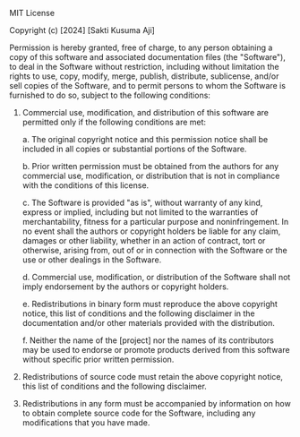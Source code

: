 MIT License

Copyright (c) [2024] [Sakti Kusuma Aji]

Permission is hereby granted, free of charge, to any person obtaining a copy of this software and associated documentation files (the "Software"), to deal in the Software without restriction, including without limitation the rights to use, copy, modify, merge, publish, distribute, sublicense, and/or sell copies of the Software, and to permit persons to whom the Software is furnished to do so, subject to the following conditions:

1. Commercial use, modification, and distribution of this software are permitted only if the following conditions are met:

    a. The original copyright notice and this permission notice shall be included in all copies or substantial portions of the Software.

    b. Prior written permission must be obtained from the authors for any commercial use, modification, or distribution that is not in compliance with the conditions of this license.

    c. The Software is provided "as is", without warranty of any kind, express or implied, including but not limited to the warranties of merchantability, fitness for a particular purpose and noninfringement. In no event shall the authors or copyright holders be liable for any claim, damages or other liability, whether in an action of contract, tort or otherwise, arising from, out of or in connection with the Software or the use or other dealings in the Software.

    d. Commercial use, modification, or distribution of the Software shall not imply endorsement by the authors or copyright holders.

    e. Redistributions in binary form must reproduce the above copyright notice, this list of conditions and the following disclaimer in the documentation and/or other materials provided with the distribution.

    f. Neither the name of the [project] nor the names of its contributors may be used to endorse or promote products derived from this software without specific prior written permission.

2. Redistributions of source code must retain the above copyright notice, this list of conditions and the following disclaimer.

3. Redistributions in any form must be accompanied by information on how to obtain complete source code for the Software, including any modifications that you have made.



